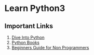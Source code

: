 # Learn Python3 

## Important Links

1. [Dive Into Python](https://diveinto.org/python3/table-of-contents.html)
2. [Python Books](https://wiki.python.org/moin/PythonBooks)
3. [Beginners Guide for Non Programmers](https://wiki.python.org/moin/BeginnersGuide/NonProgrammers)
